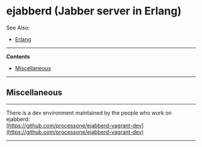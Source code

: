 # ejabberd (Jabber server in Erlang)

See Also:

- [Erlang](Erlang.md)

---

**Contents**

- [Miscellaneous](Ejabberd.md#miscellaneous)

---

## Miscellaneous

---

There is a dev environment maintained by the people who work on ejabberd:  
[https://github.com/processone/ejabberd-vagrant-dev](https://github.com/processone/ejabberd-vagrant-dev)

---
